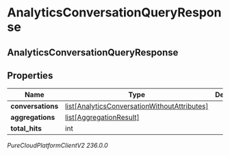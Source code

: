 # AnalyticsConversationQueryResponse

## AnalyticsConversationQueryResponse

## Properties

|Name | Type | Description | Notes|
|------------ | ------------- | ------------- | -------------|
| **conversations** | [list[AnalyticsConversationWithoutAttributes]](AnalyticsConversationWithoutAttributes) |  | [optional] |
| **aggregations** | [list[AggregationResult]](AggregationResult) |  | [optional] |
| **total_hits** | int |  | [optional] |



_PureCloudPlatformClientV2 236.0.0_
